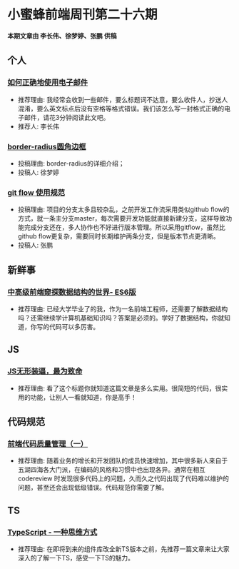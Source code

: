 # 小蜜蜂前端周刊第二十六期

**本期文章由 李长伟、徐梦婷、张鹏 供稿**

## 个人

### [如何正确地使用电子邮件](https://lichangwei.github.io/2019/04/28/how-to-write-a-good-email/)

+ 推荐理由: 我经常会收到一些邮件，要么标题词不达意，要么收件人，抄送人混淆，要么英文标点后没有空格等格式错误。我们该怎么写一封格式正确的电子邮件，请花3分钟阅读此文吧。
+ 推荐人: 李长伟

### [border-radius圆角边框](https://www.jianshu.com/p/45de13332931)

+ 投稿理由: border-radius的详细介绍；
+ 投稿人: 徐梦婷

### [git flow 使用规范](https://www.jianshu.com/p/b77bf4bef619)

+ 投稿理由: 项目的分支太多且较杂乱，之前开发工作流采用类似github flow的方式，就一条主分支master，每次需要开发功能就直接新建分支，这样导致功能完成分支还在，多人协作也不好进行版本管理。所以采用gitflow，虽然比github flow更复杂，需要同时长期维护两条分支，但是版本节点更清晰。
+ 投稿人: 张鹏

## 新鲜事

### [中高级前端窥探数据结构的世界- ES6版](https://juejin.im/post/5cd1ab3df265da03587c142a)

+ 推荐理由: 已经大学毕业了的我，作为一名前端工程师，还需要了解数据结构吗？还需继续学计算机基础知识吗？答案是必须的。学好了数据结构，你就知道，你写的代码可以多厉害。

## JS

### [JS无形装逼，最为致命](https://juejin.im/post/5cc55eb5e51d456e577f93f0)

+ 推荐理由: 看了这个标题你就知道这篇文章是多么实用。很简短的代码，很实用的功能，让别人一看就知道，你是高手！

## 代码规范

### [前端代码质量管理（一）](https://juejin.im/post/5cb5c3445188256c83279255)

+ 推荐理由:  随着业务的增长和开发团队的成员快速增加，其中很多新人来自于五湖四海各大门派，在编码的风格和习惯中也出现各异。通常在相互 codereview 时发现很多代码上的问题，久而久之代码出现了代码难以维护的问题，甚至还会出现低级错误。代码规范你需要了解。

## TS

### [TypeScript - 一种思维方式](https://mp.weixin.qq.com/s/152MaL-mnOvprzFWiLBohg)

+ 推荐理由: 在即将到来的组件库改全新TS版本之前，先推荐一篇文章来让大家深入的了解一下TS，感受一下TS的魅力。